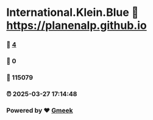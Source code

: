 # International.Klein.Blue :link: https://planenalp.github.io 
### :page_facing_up: [4](https://planenalp.github.io/tag.html) 
### :speech_balloon: 0 
### :hibiscus: 115079 
### :alarm_clock: 2025-03-27 17:14:48 
### Powered by :heart: [Gmeek](https://github.com/Meekdai/Gmeek)
